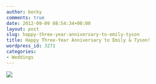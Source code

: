 ```yaml
---
author: becky
comments: true
date: 2012-09-09 08:54:34+00:00
layout: post
slug: happy-three-year-anniversary-to-emily-tyson
title: Happy Three-Year Anniversary to Emily & Tyson!
wordpress_id: 3271
categories:
- Weddings
---
```


[![](http://www.beckyjenson.com/wp-content/uploads/2012/03/blog-September09-0001.jpg)](http://www.beckyjenson.com/wp-content/uploads/2012/03/blog-September09-0001.jpg)
